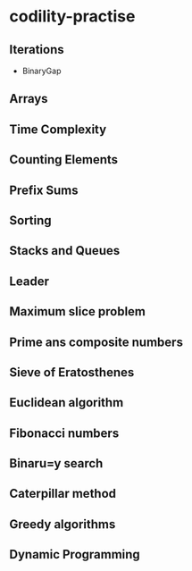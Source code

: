 # codility-practise


## Iterations

- BinaryGap

## Arrays

## Time Complexity

## Counting Elements

## Prefix Sums

## Sorting

## Stacks and Queues

## Leader

## Maximum slice problem

## Prime ans composite numbers

## Sieve of Eratosthenes

## Euclidean algorithm

## Fibonacci numbers

## Binaru=y search

## Caterpillar method

## Greedy algorithms

## Dynamic Programming